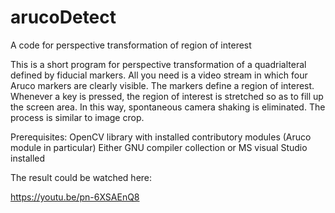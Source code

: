 # arucoDetect
A code for perspective transformation of region of interest

This is a short program for perspective transformation of a quadrialteral defined by fiducial markers. All you need is a video stream in which four Aruco markers are clearly visible. The markers define a region of interest. Whenever a key is pressed, the region of interest is stretched so as to fill up the screen area. In this way, spontaneous camera shaking is eliminated. The process is similar to image crop.

Prerequisites:
OpenCV library with installed contributory modules (Aruco module in particular)
Either GNU compiler collection or MS visual Studio installed

The result could be watched here:

https://youtu.be/pn-6XSAEnQ8
